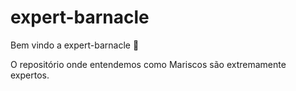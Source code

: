 # expert-barnacle

Bem vindo a expert-barnacle :tada:

O repositório onde entendemos como Mariscos são extremamente expertos.


